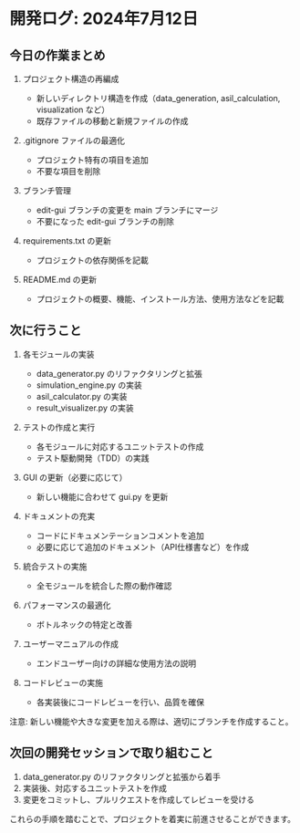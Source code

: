 # 開発ログ: 2024年7月12日

## 今日の作業まとめ

1. プロジェクト構造の再編成
   - 新しいディレクトリ構造を作成（data_generation, asil_calculation, visualization など）
   - 既存ファイルの移動と新規ファイルの作成

2. .gitignore ファイルの最適化
   - プロジェクト特有の項目を追加
   - 不要な項目を削除

3. ブランチ管理
   - edit-gui ブランチの変更を main ブランチにマージ
   - 不要になった edit-gui ブランチの削除

4. requirements.txt の更新
   - プロジェクトの依存関係を記載

5. README.md の更新
   - プロジェクトの概要、機能、インストール方法、使用方法などを記載

## 次に行うこと

1. 各モジュールの実装
   - data_generator.py のリファクタリングと拡張
   - simulation_engine.py の実装
   - asil_calculator.py の実装
   - result_visualizer.py の実装

2. テストの作成と実行
   - 各モジュールに対応するユニットテストの作成
   - テスト駆動開発（TDD）の実践

3. GUI の更新（必要に応じて）
   - 新しい機能に合わせて gui.py を更新

4. ドキュメントの充実
   - コードにドキュメンテーションコメントを追加
   - 必要に応じて追加のドキュメント（API仕様書など）を作成

5. 統合テストの実施
   - 全モジュールを統合した際の動作確認

6. パフォーマンスの最適化
   - ボトルネックの特定と改善

7. ユーザーマニュアルの作成
   - エンドユーザー向けの詳細な使用方法の説明

8. コードレビューの実施
   - 各実装後にコードレビューを行い、品質を確保

注意: 新しい機能や大きな変更を加える際は、適切にブランチを作成すること。

## 次回の開発セッションで取り組むこと

1. data_generator.py のリファクタリングと拡張から着手
2. 実装後、対応するユニットテストを作成
3. 変更をコミットし、プルリクエストを作成してレビューを受ける

これらの手順を踏むことで、プロジェクトを着実に前進させることができます。
